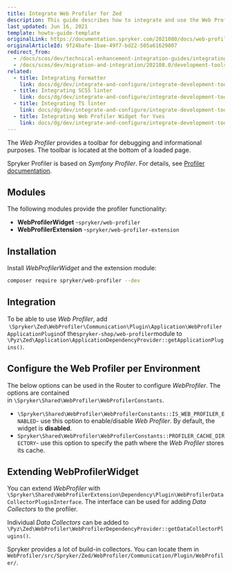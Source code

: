 ```yaml
---
title: Integrate Web Profiler for Zed
description: This guide describes how to integrate and use the Web Profiler toolbar available in Zed for development purposes.
last_updated: Jun 16, 2021
template: howto-guide-template
originalLink: https://documentation.spryker.com/2021080/docs/web-profiler
originalArticleId: 9f24bafe-1bae-49f7-bd22-505a61629807
redirect_from:
  - /docs/scos/dev/technical-enhancement-integration-guides/integrating-development-tools/integrating-web-profiler-for-zed.html
  - /docs/scos/dev/migration-and-integration/202108.0/development-tools/web-profiler.html
related:
  - title: Integrating Formatter
    link: docs/dg/dev/integrate-and-configure/integrate-development-tools/integrate-formatter.html
  - title: Integrating SCSS linter
    link: docs/dg/dev/integrate-and-configure/integrate-development-tools/integrate-scss-linter.html
  - title: Integrating TS linter
    link: docs/dg/dev/integrate-and-configure/integrate-development-tools/integrate-ts-linter.html
  - title: Integrating Web Profiler Widget for Yves
    link: docs/dg/dev/integrate-and-configure/integrate-development-tools/integrate-web-profiler-widget-for-yves.html
---
```


The _Web Profiler_ provides a toolbar for debugging and informational purposes. The toolbar is located at the bottom of a loaded page.

Spryker Profiler is based on _Symfony Profiler_. For details, see [Profiler documentation](https://symfony.com/doc/current/profiler.html).

## Modules

The following modules provide the profiler functionality:

*   **WebProfilerWidget** -`spryker/web-profiler`
*   **WebProfilerExtension** -`spryker/web-profiler-extension`

## Installation

Install _WebProfilerWidget_ and the extension module:
```bash
composer require spryker/web-profiler --dev
```

## Integration

To be able to use _Web Profiler_, add  `\Spryker\Zed\WebProfiler\Communication\Plugin\Application\WebProfilerApplicationPlugin`of the`spryker-shop/web-profiler`module to `\Pyz\Zed\Application\ApplicationDependencyProvider::getApplicationPlugins()`.

## Configure the Web Profiler per Environment

The below options can be used in the Router to configure _WebProfiler_. The options are contained in `\Spryker\Shared\WebProfiler\WebProfilerConstants`.

*   `\Spryker\Shared\WebProfiler\WebProfilerConstants::IS_WEB_PROFILER_ENABLED`- use this option to enable/disable _Web Profiler_. By default, the widget is **disabled**.
*   `Spryker\Shared\WebProfiler\WebProfilerConstants::PROFILER_CACHE_DIRECTORY`- use this option to specify the path where the _Web Profiler_ stores its cache.

## Extending WebProfilerWidget

You can extend _WebProfiler_ with `\Spryker\Shared\WebProfilerExtension\Dependency\Plugin\WebProfilerDataCollectorPluginInterface`. The interface can be used for adding _Data Collectors_ to the profiler.

Individual _Data Collectors_ can be added to `\Pyz\Zed\WebProfiler\WebProfilerDependencyProvider::getDataCollectorPlugins()`.

Spryker provides a lot of build-in collectors. You can locate them in `WebProfiler/src/Spryker/Zed/WebProfiler/Communication/Plugin/WebProfiler/`.
